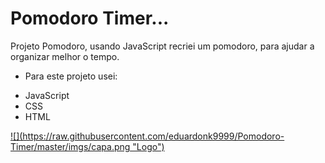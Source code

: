 # Pomodoro Timer...


Projeto Pomodoro, usando JavaScript recriei um pomodoro, para ajudar a organizar melhor o tempo.


* Para este projeto usei:
- JavaScript
- CSS
- HTML



<a href="https://eduardonk9999.github.io/Pomodoro-Timer/" target="_blank">
![](https://raw.githubusercontent.com/eduardonk9999/Pomodoro-Timer/master/imgs/capa.png "Logo") 
</a>